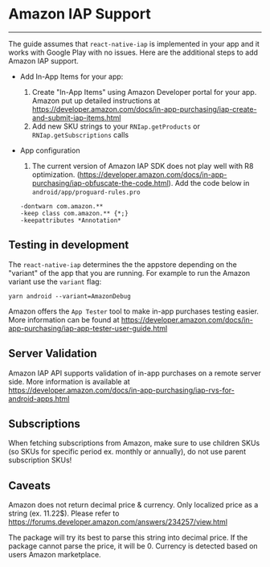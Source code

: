 # Amazon IAP Support

---

The guide assumes that `react-native-iap` is implemented in your app and it works with Google Play with no issues.
Here are the additional steps to add Amazon IAP support.

- Add In-App Items for your app:

  1. Create "In-App Items" using Amazon Developer portal for your app. Amazon put up detailed instructions at https://developer.amazon.com/docs/in-app-purchasing/iap-create-and-submit-iap-items.html
  2. Add new SKU strings to your `RNIap.getProducts` or `RNIap.getSubscriptions` calls

- App configuration
  1. The current version of Amazon IAP SDK does not play well with R8 optimization. (https://developer.amazon.com/docs/in-app-purchasing/iap-obfuscate-the-code.html).
     Add the code below in `android/app/proguard-rules.pro`
  ```
  -dontwarn com.amazon.**
  -keep class com.amazon.** {*;}
  -keepattributes *Annotation*
  ```

## Testing in development

The `react-native-iap` determines the the appstore depending on the "variant" of the app that you are running. For example to run the Amazon variant use the `variant` flag:

```
yarn android --variant=AmazonDebug
```

Amazon offers the `App Tester` tool to make in-app purchases testing easier. More information can be found at https://developer.amazon.com/docs/in-app-purchasing/iap-app-tester-user-guide.html

## Server Validation

Amazon IAP API supports validation of in-app purchases on a remote server side. More information is available at https://developer.amazon.com/docs/in-app-purchasing/iap-rvs-for-android-apps.html

## Subscriptions

When fetching subscriptions from Amazon, make sure to use children SKUs (so SKUs for specific period ex. monthly or annually), do not use parent subscription SKUs!

## Caveats

Amazon does not return decimal price & currency. Only localized price as a string (ex. 11.22$).
Please refer to https://forums.developer.amazon.com/answers/234257/view.html

The package will try its best to parse this string into decimal price.
If the package cannot parse the price, it will be 0.
Currency is detected based on users Amazon marketplace.
